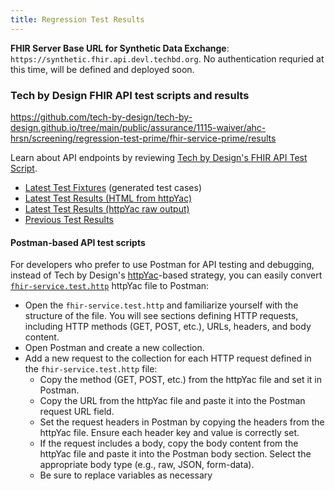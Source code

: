 ```yaml
---
title: Regression Test Results
---
```


**FHIR Server Base URL for Synthetic Data Exchange**: `https://synthetic.fhir.api.devl.techbd.org`. No authentication requried at this time, will be defined and deployed soon.

### Tech by Design FHIR API test scripts and results
https://github.com/tech-by-design/tech-by-design.github.io/tree/main/public/assurance/1115-waiver/ahc-hrsn/screening/regression-test-prime/fhir-service-prime/results

Learn about API endpoints by reviewing [Tech by Design's FHIR API Test Script](/assurance/1115-waiver/ahc-hrsn/screening/regression-test-prime/fhir-service-prime/results/latest/src/fhir-service.test.http). 
- [Latest Test Fixtures](/assurance/1115-waiver/ahc-hrsn/screening/regression-test-prime/fhir-service-prime/src/2024-11-14) (generated test cases)
- [Latest Test Results (HTML from httpYac)](/assurance/1115-waiver/ahc-hrsn/screening/regression-test-prime/fhir-service-prime/results/latest/regression-test-results.httpyac.junit.xml.html)
- [Latest Test Results (httpYac raw output)](/assurance/1115-waiver/ahc-hrsn/screening/regression-test-prime/fhir-service-prime/results/latest/regression-test-results.httpyac.txt)
- [Previous Test Results](/assurance/1115-waiver/ahc-hrsn/screening/regression-test-prime/fhir-service-prime/results/2024/10)


#### Postman-based API test scripts

For developers who prefer to use Postman for API testing and debugging, instead of Tech by Design's [httpYac](https://httpyac.github.io/)-based strategy, you can easily convert [`fhir-service.test.http`](/assurance/1115-waiver/ahc-hrsn/screening/regression-test-prime/fhir-service-prime/results/latest/src/fhir-service.test.http) httpYac file to Postman:

- Open the `fhir-service.test.http` and familiarize yourself with the structure of the file. You will see sections defining HTTP requests, including HTTP methods (GET, POST, etc.), URLs, headers, and body content.
- Open Postman and create a new collection.
- Add a new request to the collection for each HTTP request defined in the `fhir-service.test.http` file:
  - Copy the method (GET, POST, etc.) from the httpYac file and set it in Postman.
  - Copy the URL from the httpYac file and paste it into the Postman request URL field.
  - Set the request headers in Postman by copying the headers from the httpYac file. Ensure each header key and value is correctly set.
  - If the request includes a body, copy the body content from the httpYac file and paste it into the Postman body section. Select the appropriate body type (e.g., raw, JSON, form-data).
  - Be sure to replace variables as necessary

